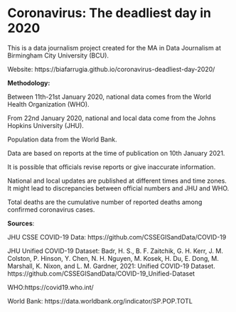<h1> <b> Coronavirus: The deadliest day in 2020 </b> </h1>
<p> This is a data journalism project created for the MA in Data Journalism at Birmingham City University (BCU). </p>
<p> Website: https://biafarrugia.github.io/coronavirus-deadliest-day-2020/
<p>
<b> Methodology:</b>
<p> Between 11th-21st January 2020, national data comes from the World Health Organization (WHO).
<p> From 22nd January 2020, national and local data come from the Johns Hopkins University (JHU).
<p> Population data from the World Bank.
<p> Data are based on reports at the time of publication on 10th January 2021. 
<p> It is possible that officials revise reports or give inaccurate information. 
<p> National and local updates are published at different times and time zones. It might lead to discrepancies between official numbers and JHU and WHO.
<p> Total deaths are the cumulative number of reported deaths among confirmed coronavirus cases.
<p>
 <p>
<b> Sources</b>:
<p> JHU CSSE COVID-19 Data: https://github.com/CSSEGISandData/COVID-19
<p> JHU Unified COVID-19 Dataset: Badr, H. S., B. F. Zaitchik, G. H. Kerr, J. M. Colston, P. Hinson, Y. Chen, N. H. Nguyen, M. Kosek, H. Du, E. Dong, M. Marshall, K. Nixon, and L. M. Gardner, 2021: Unified COVID-19 Dataset. https://github.com/CSSEGISandData/COVID-19_Unified-Dataset 
<p> WHO:https://covid19.who.int/ 
<p> World Bank: https://data.worldbank.org/indicator/SP.POP.TOTL 


